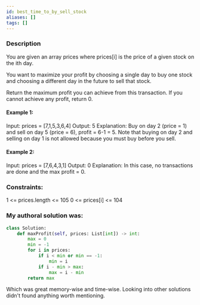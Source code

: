 ```yaml
---
id: best_time_to_by_sell_stock
aliases: []
tags: []
---
```


### Description

You are given an array prices where prices[i] is the price of a given stock on the ith day.

You want to maximize your profit by choosing a single day to buy one stock and choosing a different day in the future to sell that stock.

Return the maximum profit you can achieve from this transaction. If you cannot achieve any profit, return 0.

#### Example 1:

Input: prices = [7,1,5,3,6,4]
Output: 5
Explanation: Buy on day 2 (price = 1) and sell on day 5 (price = 6), profit = 6-1 = 5.
Note that buying on day 2 and selling on day 1 is not allowed because you must buy before you sell.

#### Example 2:

Input: prices = [7,6,4,3,1]
Output: 0
Explanation: In this case, no transactions are done and the max profit = 0.

### Constraints:

1 <= prices.length <= 105
0 <= prices[i] <= 104

### My authoral solution was:

```python
class Solution:
    def maxProfit(self, prices: List[int]) -> int:
        max = 0
        min = -1
        for i in prices:
            if i < min or min == -1:
                min = i
            if i - min > max:
                max = i - min
        return max
```

Which was great memory-wise and time-wise. Looking into other solutions didn't found anything worth mentioning.
